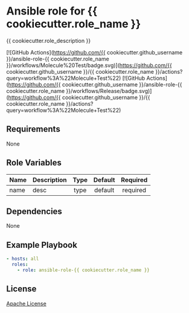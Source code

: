 Ansible role for {{ cookiecutter.role_name }}
==================================

{{ cookiecutter.role_description }}

[![GitHub Actions](https://github.com/{{ cookiecutter.github_username }}/ansible-role-{{ cookiecutter.role_name }}/workflows/Molecule%20Test/badge.svg)](https://github.com/{{ cookiecutter.github_username }}/{{ cookiecutter.role_name }}/actions?query=workflow%3A%22Molecule+Test%22)
[![GitHub Actions](https://github.com/{{ cookiecutter.github_username }}/ansible-role-{{ cookiecutter.role_name }}/workflows/Release/badge.svg)](https://github.com/{{ cookiecutter.github_username }}/{{ cookiecutter.role_name }}/actions?query=workflow%3A%22Molecule+Test%22)

Requirements
------------

None

Role Variables
--------------

| Name | Description | Type | Default | Required |
|------|-------------|:----:|:-------:|:--------:|
| name | desc | type | default | required |

Dependencies
------------

None

Example Playbook
----------------

```yaml
- hosts: all
  roles:
    - role: ansible-role-{{ cookiecutter.role_name }}
```

License
-------

[Apache License](LICENSE)
